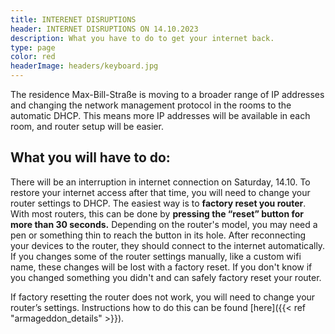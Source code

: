 ```yaml
---
title: INTERENET DISRUPTIONS
header: INTERNET DISRUPTIONS ON 14.10.2023
description: What you have to do to get your internet back.
type: page
color: red
headerImage: headers/keyboard.jpg 
---
```


The residence Max-Bill-Straße is moving to a broader range of IP addresses and changing the network management protocol in the rooms to the automatic DHCP. This means more IP addresses will be available in each room, and router setup will be easier.


## What you will have to do:

There will be an interruption in internet connection on Saturday, 14.10. To restore your internet access after that time, you will need to change your router settings to DHCP.
The easiest way is to **factory reset you router**. With most routers, this can be done by **pressing the “reset” button for more than 30 seconds.** Depending on the router's model, you may need a pen or something thin to reach the button in its hole. 
After reconnecting your devices to the router, they should connect to the internet automatically.
If you changes some of the router settings manually, like a custom wifi name, these changes will be lost with a factory reset. If you don't know if you changed something you didn't and can safely factory reset your router.


If factory resetting the router does not work, you will need to change your router’s settings. Instructions how to do this can be found [here]({{< ref "armageddon_details" >}}).

